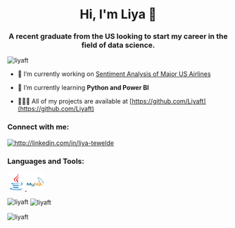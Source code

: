 <h1 align="center">Hi, I'm Liya 👋</h1>
<h3 align="center">A recent graduate from the US looking to start my career in the field of data science.</h3>

<p align="left"> <img src="https://komarev.com/ghpvc/?username=liyaft&label=Profile%20views&color=0e75b6&style=flat" alt="liyaft" /> </p>

- 🔭 I’m currently working on [Sentiment Analysis of Major US Airlines](https://github.com/Liyaft/airline-sentiment-analysis)

- 🌱 I’m currently learning **Python and Power BI**

- 👩🏾‍💻 All of my projects are available at [https://github.com/Liyaft](https://github.com/Liyaft)

<h3 align="left">Connect with me:</h3>
<p align="left">
<a href="https://linkedin.com/in/http://linkedin.com/in/liya-tewelde" target="blank"><img align="center" src="https://raw.githubusercontent.com/rahuldkjain/github-profile-readme-generator/master/src/images/icons/Social/linked-in-alt.svg" alt="http://linkedin.com/in/liya-tewelde" height="30" width="40" /></a>
</p>

<h3 align="left">Languages and Tools:</h3>
<p align="left"> <a href="https://www.java.com" target="_blank" rel="noreferrer"> <img src="https://raw.githubusercontent.com/devicons/devicon/master/icons/java/java-original.svg" alt="java" width="40" height="40"/> </a> <a href="https://www.mysql.com/" target="_blank" rel="noreferrer"> <img src="https://raw.githubusercontent.com/devicons/devicon/master/icons/mysql/mysql-original-wordmark.svg" alt="mysql" width="40" height="40"/> </a> </p>

<p><img align="left" src="https://github-readme-stats.vercel.app/api/top-langs?username=liyaft&show_icons=true&locale=en&layout=compact" alt="liyaft" /></p>

<p>&nbsp;<img align="center" src="https://github-readme-stats.vercel.app/api?username=liyaft&show_icons=true&locale=en" alt="liyaft" /></p>

<p><img align="center" src="https://github-readme-streak-stats.herokuapp.com/?user=liyaft&" alt="liyaft" /></p>
